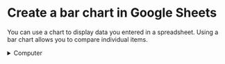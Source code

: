 # Create a bar chart in Google Sheets
You can use a chart to display data you entered in a spreadsheet. Using a bar chart allows you to compare individual items.

<details><summary>Computer</summary>
<p>
1. In [Google Sheets](https://www.google.com/sheets/about/), open a spreadsheet.
2. Select the cells you want to include in your chart.
3. In the toolbar, click **Insert > Chart**.
    - **Rows** Each bar in the chart is represented by a row. You can add category names in the first row.
    - **First column** Labels for each row are entered in the first column.
    - **Other columns** Data values are entered in other columns. 
4. In **Chart Editor**, click **Setup**.
5. Under **Chart Type**, click the down arrow ![downward arrow](https://lh3.googleusercontent.com/7acH9pM1qZl0MEFmPRkOPeuNk48-E7Wbn08-h9yfGXbkMTKHY0kOPqurH20N2jHFwZY=w36-h36).
6. Choose the bar chart to create your chart.

You can change how your chart looks by clicking **Customize** in Chart Editor.
</p>
</details>
